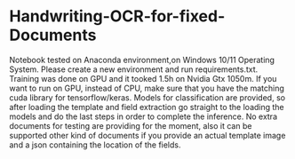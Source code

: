 # Handwriting-OCR-for-fixed-Documents

Notebook tested on Anaconda environment,on Windows 10/11 Operating System. Please create a new environment
and run requirements.txt. Training was done on GPU and it tooked 1.5h on Nvidia Gtx 1050m. If you want to 
run on GPU, instead of CPU, make sure that you have the matching cuda library for tensorflow/keras. Models 
for classification are provided, so after loading the template and field extraction go straight to the 
loading the models and do the last steps in order to complete the inference. No extra documents for testing 
are providing for the moment, also it can be supported other kind of documents if you provide an actual 
template image and a json containing the location of the fields.